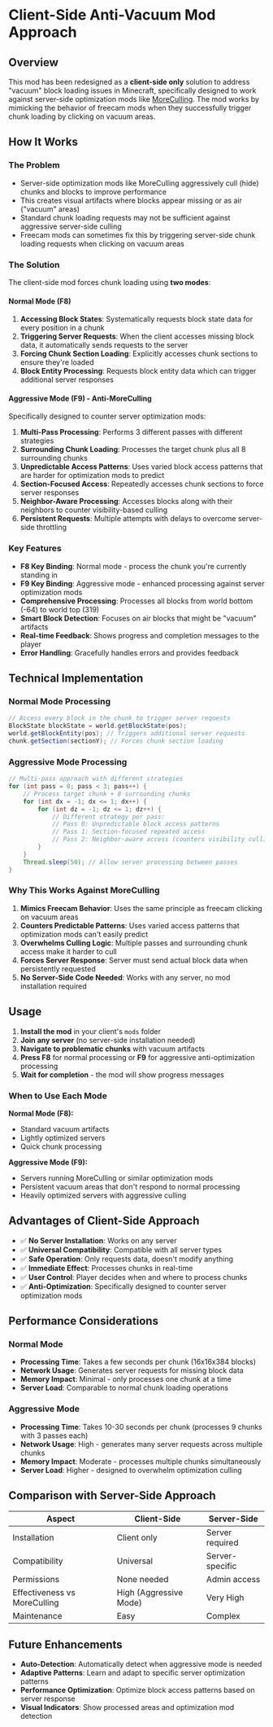 # Client-Side Anti-Vacuum Mod Approach

## Overview

This mod has been redesigned as a **client-side only** solution to address "vacuum" block loading issues in Minecraft, specifically designed to work against server-side optimization mods like [MoreCulling](https://github.com/FxMorin/MoreCulling). The mod works by mimicking the behavior of freecam mods when they successfully trigger chunk loading by clicking on vacuum areas.

## How It Works

### The Problem
- Server-side optimization mods like MoreCulling aggressively cull (hide) chunks and blocks to improve performance
- This creates visual artifacts where blocks appear missing or as air ("vacuum" areas)
- Standard chunk loading requests may not be sufficient against aggressive server-side culling
- Freecam mods can sometimes fix this by triggering server-side chunk loading requests when clicking on vacuum areas

### The Solution
The client-side mod forces chunk loading using **two modes**:

#### **Normal Mode (F8)**
1. **Accessing Block States**: Systematically requests block state data for every position in a chunk
2. **Triggering Server Requests**: When the client accesses missing block data, it automatically sends requests to the server
3. **Forcing Chunk Section Loading**: Explicitly accesses chunk sections to ensure they're loaded
4. **Block Entity Processing**: Requests block entity data which can trigger additional server responses

#### **Aggressive Mode (F9) - Anti-MoreCulling**
Specifically designed to counter server optimization mods:

1. **Multi-Pass Processing**: Performs 3 different passes with different strategies
2. **Surrounding Chunk Loading**: Processes the target chunk plus all 8 surrounding chunks
3. **Unpredictable Access Patterns**: Uses varied block access patterns that are harder for optimization mods to predict
4. **Section-Focused Access**: Repeatedly accesses chunk sections to force server responses
5. **Neighbor-Aware Processing**: Accesses blocks along with their neighbors to counter visibility-based culling
6. **Persistent Requests**: Multiple attempts with delays to overcome server-side throttling

### Key Features

- **F8 Key Binding**: Normal mode - process the chunk you're currently standing in
- **F9 Key Binding**: Aggressive mode - enhanced processing against server optimization mods
- **Comprehensive Processing**: Processes all blocks from world bottom (-64) to world top (319)
- **Smart Block Detection**: Focuses on air blocks that might be "vacuum" artifacts
- **Real-time Feedback**: Shows progress and completion messages to the player
- **Error Handling**: Gracefully handles errors and provides feedback

## Technical Implementation

### Normal Mode Processing
```java
// Access every block in the chunk to trigger server requests
BlockState blockState = world.getBlockState(pos);
world.getBlockEntity(pos); // Triggers additional server requests
chunk.getSection(sectionY); // Forces chunk section loading
```

### Aggressive Mode Processing
```java
// Multi-pass approach with different strategies
for (int pass = 0; pass < 3; pass++) {
    // Process target chunk + 8 surrounding chunks
    for (int dx = -1; dx <= 1; dx++) {
        for (int dz = -1; dz <= 1; dz++) {
            // Different strategy per pass:
            // Pass 0: Unpredictable block access patterns
            // Pass 1: Section-focused repeated access
            // Pass 2: Neighbor-aware access (counters visibility culling)
        }
    }
    Thread.sleep(50); // Allow server processing between passes
}
```

### Why This Works Against MoreCulling
1. **Mimics Freecam Behavior**: Uses the same principle as freecam clicking on vacuum areas
2. **Counters Predictable Patterns**: Uses varied access patterns that optimization mods can't easily predict
3. **Overwhelms Culling Logic**: Multiple passes and surrounding chunk access make it harder to cull
4. **Forces Server Response**: Server must send actual block data when persistently requested
5. **No Server-Side Code Needed**: Works with any server, no mod installation required

## Usage

1. **Install the mod** in your client's `mods` folder
2. **Join any server** (no server-side installation needed)
3. **Navigate to problematic chunks** with vacuum artifacts
4. **Press F8** for normal processing or **F9** for aggressive anti-optimization processing
5. **Wait for completion** - the mod will show progress messages

### When to Use Each Mode

**Normal Mode (F8):**
- Standard vacuum artifacts
- Lightly optimized servers
- Quick chunk processing

**Aggressive Mode (F9):**
- Servers running MoreCulling or similar optimization mods
- Persistent vacuum areas that don't respond to normal processing
- Heavily optimized servers with aggressive culling

## Advantages of Client-Side Approach

- ✅ **No Server Installation**: Works on any server
- ✅ **Universal Compatibility**: Compatible with all server types
- ✅ **Safe Operation**: Only requests data, doesn't modify anything
- ✅ **Immediate Effect**: Processes chunks in real-time
- ✅ **User Control**: Player decides when and where to process chunks
- ✅ **Anti-Optimization**: Specifically designed to counter server optimization mods

## Performance Considerations

### Normal Mode
- **Processing Time**: Takes a few seconds per chunk (16x16x384 blocks)
- **Network Usage**: Generates server requests for missing block data
- **Memory Impact**: Minimal - only processes one chunk at a time
- **Server Load**: Comparable to normal chunk loading operations

### Aggressive Mode
- **Processing Time**: Takes 10-30 seconds per chunk (processes 9 chunks with 3 passes each)
- **Network Usage**: High - generates many server requests across multiple chunks
- **Memory Impact**: Moderate - processes multiple chunks simultaneously
- **Server Load**: Higher - designed to overwhelm optimization culling

## Comparison with Server-Side Approach

| Aspect | Client-Side | Server-Side |
|--------|-------------|-------------|
| Installation | Client only | Server required |
| Compatibility | Universal | Server-specific |
| Permissions | None needed | Admin access |
| Effectiveness vs MoreCulling | High (Aggressive Mode) | Very High |
| Maintenance | Easy | Complex |

## Future Enhancements

- **Auto-Detection**: Automatically detect when aggressive mode is needed
- **Adaptive Patterns**: Learn and adapt to specific server optimization patterns
- **Performance Optimization**: Optimize block access patterns based on server response
- **Visual Indicators**: Show processed areas and optimization mod detection 